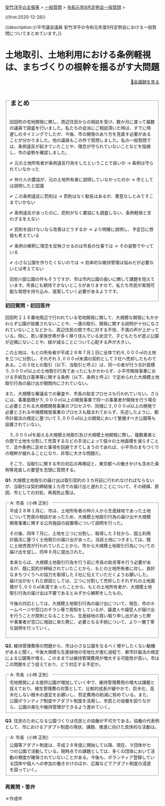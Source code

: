 <p class="breadcrumbs"><a href="../../../index.md">安竹洋平の主張等</a> > <a href="../../index.md">一般質問</a> > <a href="./index.md">令和元年9月定例会一般質問</a> > 

{{first:2020-12-28}}

{{description:小平市議会議員 安竹洋平の令和元年度9月定例会における一般質問についてまとめています。}}

<style type="text/css">
h4 {
  text-decoration: underline;
}
</style>

# 土地取引、土地利用における条例軽視は、まちづくりの根幹を揺るがす大問題

<p style="text-align:right"><a href="https://ssp.kaigiroku.net/tenant/kodaira/SpMinuteView.html?council_id=1078&schedule_id=17&minute_id=169&is_search=true">📄会議録を見る</a></p>

<fieldset class="point">
  <legend>
    <h2 class="point"> まとめ </h2>
  </legend>
  <p class="point">回田町の宅地開発に関し、周辺住民からの相談を受け、数か月に渡って複数の議員で調査を行いました。私たちの会派にご相談頂いた時は、すでに時遅しのタイミングでしたが、今後、市の開発のあり方を見直す必要があることが分かりました。他の議員もこの件で質問しました。私の一般質問では、条例違反が起きていたことや、理念が守られていないことなどを指摘し、市の姿勢を確認しました。</p>
  <p class="point">✔ 元の土地所有者が条例違反行為をしたということで良いか<span> → 条例は守られていなかった</span></p>
  <p class="point">✔ 仲介人の農協が、元の土地所有者に説明していなかったのか<span>  → 市としては説明したと認識</span></p>
  <p class="point">✔ この条例違反に罰則は<span>  → 罰則はなく勧告はあるが、悪意なしとみてそこまでいかない</span></p>
  <p class="point">✔ 条例違反があったのに、罰則がなく農協にも調査しない、条例軽視と言わざるをえない</span></p>
  <p class="point">✔ 罰則を設けないなら改善はどうするか<span> → より明確に説明し、予定日に啓発も考えている</span></p>
  <p class="point">✔ 条例の解釈に理念を反映させるのは市長の仕事では<span> → その姿勢でやっている</span></p>
  <p class="point">✔ 小さな公園を作りたくないのでは<span> → 効率的な維持管理は悩みだが必要ないとは考えてない</span></p>
  <p class="point">旧佐川邸公園の件もそうですが、市は市内公園の扱いに関して課題を抱えています。市長にも期待できないところがありますので、私たち市民が実現可能な発想を持ち込み、提案していく必要があるようです。</p>
</fieldset>

<h3 style="margin-top:0"> 初回質問・初回答弁</h3>

<div class="letter">

回田町２１８番地周辺で行われている宅地開発に関して、大規模な開発にもかかわらず公園が設置されないことや、一連の取引、開発に関する説明が十分になされていないことなどから、周辺住民の間で市に対する不信、不満の声が上がっている。特に、若い家族世帯が多く移り住んでいる状況で、子どもたちが遊ぶ公園が近隣にないことや、緑が減ることについて心配する声が大きい。

この土地は、もとの所有者が平成２８年７月１日に全体で約８,０００㎡の土地を三つに分割し、それぞれ３,０００㎡未満の契約として３社へ売却したものである。この３社との取引（以下、当取引と呼ぶ）は、同一の者が行う合計面積５,０００㎡以上の土地取引行為であったにもかかわらず、小平市開発事業における手続及び基準等に関する条例（以下、条例と呼ぶ）で定められた大規模土地取引行為の届け出が期間内にされていない。

また、大規模な審議会での審査や、市長の助言プロセスも行われていない。さらには、事業面積が５,０００㎡以上の開発事業で同一の事業者が開発を行う場合に必要とされる大規模開発事業のプロセスや、同様に３,０００㎡以上の開発で必要とされる中規模開発事業のプロセスも踏まれておらず、先述したように、都市計画法の規定に基づいて３,０００㎡以上の開発において整備すべき公園等も設置されていない。

　５,０００㎡を超える大規模土地取引及び大規模土地開発に際し、複数業者との間で土地を分割して売買するなどの手法によって個々の土地面積を減らすことで、法や条例に定めた事項を回避できてしまうのであれば、小平市のまちづくりの根幹が崩れることになり、非常に大きな問題だ。

　そこで、当取引に関する市の対応の再検証と、東京都への働きかけも含めた条例等見直しの要望を念頭に質問する。


**Q1.** 大規模土地取引の届け出は取引契約の３カ月前に行われなければならないが、当取引は契約締結後１カ月での届け出と遅れたことについて、その経緯、原因、市としての対処、再発防止策は。

<fieldset class="touben">
<legend>A: 市長（小林 正則）</legend>
平成２８年１月に、市は、土地所有者の仲介人から生産緑地であった土地について売買の相談があったため、大規模土地取引行為の届け出や大規模開発事業に関する公共施設の設置等について説明を行った。

その後、同年７月に、土地を三つに分割し、取得した３社から、国土利用計画法に基づく土地取引の届け出があった。当該土地につきましては、既に土地売買が行われていたことから、市から大規模土地取引行為についての届け出を促し、同年８月に提出された。

本来ならば、大規模土地取引行為を行う前に市長の助言等を行う必要があるが、既に契約が締結されていたことから、もとの土地所有者に対し、良好なまちづくりへの協力を取得した３社に伝えていただくようお願いした。届け出がおくれた原因としては、三つに分割して売却したそれぞれの土地面積が５,０００㎡未満であったことから、もとの土地所有者が、大規模土地取引行為の届け出は不要であるとみずから解釈をしたもの。

今後の対応としては、大規模土地取引行為の届け出について、現在、市のホームページや窓口のチラシ等で周知をしているが、譲渡人や譲受人が届け出を行うことが原則となることから、生産緑地の買い取り申し出があった際や事業者が窓口に相談に来た際に、必要となる手続について、より一層丁寧な説明を行っていく。
</fieldset>

**Q2.** 維持管理費用の問題から、市は小さな公園をなるべく増やしたくない動機があると聞く。今後大規模な生産緑地の宅地化が進む過程で、都市計画法の規定による公園等が増え、このままでは維持管理費用が増大する可能性が高い。市はこの問題をどう捉えており、どう対応する予定か。

<fieldset class="touben">
<legend>A: 市長（小林 正則）</legend>
宅地開発による提供公園が増加していく中で、維持管理費用の増大は課題と捉えており、植生管理費の対策として、比較的成長が緩やかで、巨木化、高木化しない樹木の選定をお願いし、剪定費用の削減に努めている。また、公園ボランティア制度やアダプト制度を活用し、市民との協働を図りながら、公園の美化や維持管理ができるよう進めていく。
</fieldset>

**Q3.** 住民のためになる公園づくりは住民との協働が不可欠である。協働の代表例として、市におけるアダプト制度の現状、課題、推進に向けた具体的な活動は。
 
<fieldset class="touben">
<legend>A: 市長（小林 正則）</legend>
公園等アダプト制度は、平成２８年度に開始して以降、現在、９団体が七つの公園で活動している。現時点での課題としては、多くの団体において活動の頻度が確保されていないことがある。今後も、ボランティア登録している団体や個人への参加の働きかけのほか、広報などでアダプト制度の浸透を図っていく。
</fieldset>

</div>


### 再質問・答弁


＊作成中